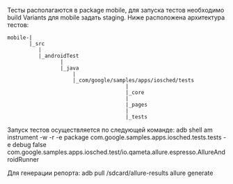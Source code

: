 Тесты располагаются в package mobile, для запуска тестов необходимо build Variants для mobile задать staging.
Ниже расположена архитектура тестов:
```
mobile-|
       |_src
          |
          |_androidTest
                 |
                 |_java
                     |
                     |_com/google/samples/apps/iosched/tests
                                      |
                                      |_core
                                      |
                                      |_pages
                                      |
                                      |_tests
```

Запуск тестов осуществляется по следующей команде:
adb shell am instrument -w -r   -e package com.google.samples.apps.iosched.tests.tests -e debug false com.google.samples.apps.iosched.test/io.qameta.allure.espresso.AllureAndroidRunner

Для генерации репорта:
adb pull /sdcard/allure-results
allure generate
